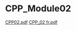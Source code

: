 # CPP_Module02

[CPP02.pdf](https://github.com/mcreus/CPP_Module02/files/12820596/CPP02.pdf)
[CPP_02 fr.pdf](https://github.com/mcreus/CPP_Module02/files/12820598/CPP_02.fr.pdf)
